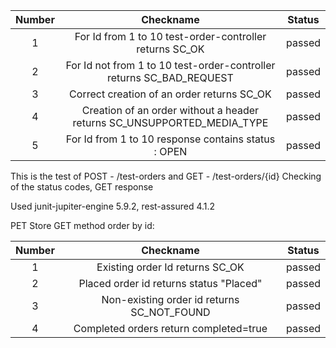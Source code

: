 Number     |                                Checkname                                | Status |
|:--------:|:-----------------------------------------------------------------------:|:------:|
|    1     |         For Id from 1 to 10 test-order-controller returns SC_OK         | passed |
|    2     |  For Id not from 1 to 10 test-order-controller returns SC_BAD_REQUEST   | passed |
|    3     |               Correct creation of an order returns SC_OK                | passed |
|    4     | Creation of an order without a header returns SC_UNSUPPORTED_MEDIA_TYPE | passed |
|    5     |           For Id from 1 to 10 response contains status : OPEN           | passed |

This is the test of POST - /test-orders and GET - /test-orders/{id}
Checking of the status codes, GET response

Used junit-jupiter-engine 5.9.2, rest-assured 4.1.2


PET Store GET method order by id:

Number     |                 Checkname                  | Status |
|:--------:|:------------------------------------------:|:------:|
|    1     |      Existing order Id  returns SC_OK      | passed |
|    2     |  Placed order id returns status "Placed"   | passed |
|    3     | Non-existing order id returns SC_NOT_FOUND | passed |
|    4     |   Completed orders return completed=true   | passed |
